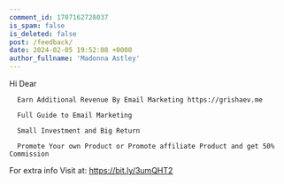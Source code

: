 ```yaml
---
comment_id: 1707162728037
is_spam: false
is_deleted: false
post: /feedback/
date: 2024-02-05 19:52:08 +0000
author_fullname: 'Madonna Astley'
---
```


Hi Dear

      
      Earn Additional Revenue By Email Marketing https://grishaev.me

      Full Guide to Email Marketing
      
      Small Investment and Big Return
     
      Promote Your own Product or Promote affiliate Product and get 50% Commission
      
      
      
For extra info  Visit at: https://bit.ly/3umQHT2

